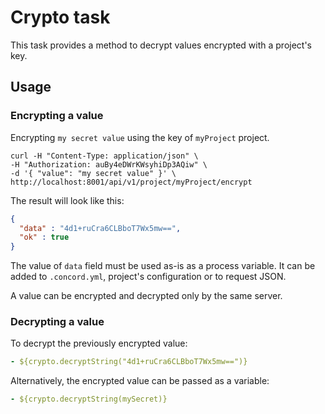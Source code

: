 # Crypto task

This task provides a method to decrypt values encrypted with a project's key.

## Usage

### Encrypting a value

Encrypting `my secret value` using the key of `myProject` project.

```
curl -H "Content-Type: application/json" \
-H "Authorization: auBy4eDWrKWsyhiDp3AQiw" \
-d '{ "value": "my secret value" }' \
http://localhost:8001/api/v1/project/myProject/encrypt
```

The result will look like this:

```json
{
  "data" : "4d1+ruCra6CLBboT7Wx5mw==",
  "ok" : true
}
```

The value of `data` field must be used as-is as a process variable.
It can be added to `.concord.yml`, project's configuration or to
request JSON.

A value can be encrypted and decrypted only by the same server.

### Decrypting a value

To decrypt the previously encrypted value:

```yaml
- ${crypto.decryptString("4d1+ruCra6CLBboT7Wx5mw==")}
```

Alternatively, the encrypted value can be passed as a variable:

```yaml
- ${crypto.decryptString(mySecret)}
```
